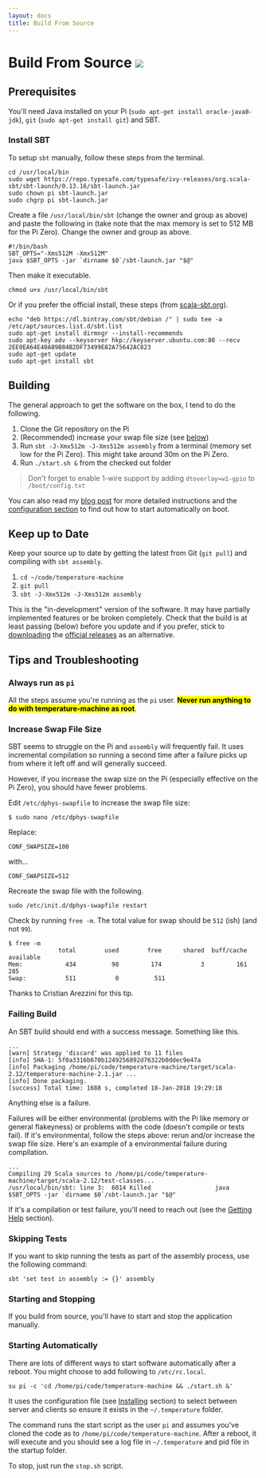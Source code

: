 ```yaml
---
layout: docs
title: Build From Source
---
```


# Build From Source ![](https://travis-ci.org/tobyweston/temperature-machine.svg?branch=master)

## Prerequisites

You'll need Java installed on your Pi (`sudo apt-get install oracle-java8-jdk`), `git` (`sudo apt-get install git`) and SBT. 

### Install SBT

To setup `sbt` manually, follow these steps from the terminal.

    cd /usr/local/bin
    sudo wget https://repo.typesafe.com/typesafe/ivy-releases/org.scala-sbt/sbt-launch/0.13.16/sbt-launch.jar
    sudo chown pi sbt-launch.jar
    sudo chgrp pi sbt-launch.jar

Create a file `/usr/local/bin/sbt` (change the owner and group as above) and paste the following in (take note that the max memory is set to 512 MB for the Pi Zero). Change the owner and group as above.

    #!/bin/bash
    SBT_OPTS="-Xms512M -Xmx512M"
    java $SBT_OPTS -jar `dirname $0`/sbt-launch.jar "$@"
    
Then make it executable.

    chmod u+x /usr/local/bin/sbt


Or if you prefer the official install, these steps (from [scala-sbt.org](http://www.scala-sbt.org/0.13/docs/Installing-sbt-on-Linux.html)).

    echo "deb https://dl.bintray.com/sbt/debian /" | sudo tee -a /etc/apt/sources.list.d/sbt.list
    sudo apt-get install dirmngr --install-recommends
    sudo apt-key adv --keyserver hkp://keyserver.ubuntu.com:80 --recv 2EE0EA64E40A89B84B2DF73499E82A75642AC823
    sudo apt-get update
    sudo apt-get install sbt


## Building 

The general approach to get the software on the box, I tend to do the following.

1. Clone the Git repository on the Pi
1. (Recommended) increase your swap file size (see [below](build_from_source.html#increase-swap-file-size))
1. Run `sbt -J-Xmx512m -J-Xms512m assembly` from a terminal (memory set low for the Pi Zero). This might take around 30m on the Pi Zero.
1. Run `./start.sh &` from the checked out folder

> Don't forget to enable 1-wire support by adding `dtoverlay=w1-gpio` to `/boot/config.txt`

You can also read my [blog post](http://baddotrobot.com/blog/2016/03/23/homebrew-temperature-logger/) for more detailed instructions and the [configuration section](../configuration.html) to find out how to start automatically on boot. 

## Keep up to Date 

Keep your source up to date by getting the latest from Git (`git pull`) and compiling with `sbt assembly`.

1. `cd ~/code/temperature-machine`
1. `git pull`
1. `sbt -J-Xmx512m -J-Xms512m assembly`

This is the "in-development" version of the software. It may have partially implemented features or be broken completely. Check that the build is at least passing (below) before you update and if you prefer, stick to [downloading](download.html) the [official releases](https://github.com/tobyweston/temperature-machine/releases) as an alternative.


## Tips and Troubleshooting

### Always run as `pi`

All the steps assume you're running as the `pi` user. **<mark>Never run anything to do with temperature-machine as root</mark>**.

### Increase Swap File Size

SBT seems to struggle on the Pi and `assembly` will frequently fail. It uses incremental compilation so running a second time after a failure picks up from where it left off and will generally succeed.

However, if you increase the swap size on the Pi (especially effective on the Pi Zero), you should have fewer problems.

Edit `/etc/dphys-swapfile` to increase the swap file size:


    $ sudo nano /etc/dphys-swapfile

Replace:

    CONF_SWAPSIZE=100

with...

    CONF_SWAPSIZE=512

Recreate the swap file with the following.

    sudo /etc/init.d/dphys-swapfile restart

Check by running `free -m`. The total value for swap should be `512` (ish) (and not `99`).

    $ free -m
                  total        used        free      shared  buff/cache   available
    Mem:            434          98         174           3         161         285
    Swap:           511           0          511

Thanks to Cristian Arezzini for this tip.


### Failing Build

An SBT build should end with a success message. Something like this.

    ...
    [warn] Strategy 'discard' was applied to 11 files
    [info] SHA-1: 5f0a3316b670b1249256892d76322b0ddec9e47a
    [info] Packaging /home/pi/code/temperature-machine/target/scala-2.12/temperature-machine-2.1.jar ...
    [info] Done packaging.
    [success] Total time: 1688 s, completed 18-Jan-2018 19:29:18
  
Anything else is a failure. 

Failures will be either environmental (problems with the Pi like memory or general flakeyness) or problems with the code (doesn't compile or tests fail). If it's environmental, follow the steps above: rerun and/or increase the swap file size. Here's an example of a environmental failure during compilation.

    ...
    Compiling 29 Scala sources to /home/pi/code/temperature-machine/target/scala-2.12/test-classes...
    /usr/local/bin/sbt: line 3:  6014 Killed                  java $SBT_OPTS -jar `dirname $0`/sbt-launch.jar "$@"


If it's a compilation or test failure, you'll need to reach out (see the [Getting Help](../getting_help.html) section).


### Skipping Tests

If you want to skip running the tests as part of the assembly process, use the following command:

    sbt 'set test in assembly := {}' assembly 
    
    
### Starting and Stopping

If you build from source, you'll have to start and stop the application manually. 
 
### Starting Automatically

There are lots of different ways to start software automatically after a reboot. You might choose to add following to `/etc/rc.local`. 

    su pi -c 'cd /home/pi/code/temperature-machine && ./start.sh &'

It uses the configuration file (see [Installing](getting_started/installing.html) section) to select between server and clients so ensure it exists in the `~/.temperature` folder.

The command runs the start script as the user `pi` and assumes you’ve cloned the code as to `/home/pi/code/temperature-machine`. After a reboot, it will execute and you should see a log file in `~/.temperature` and pid file in the startup folder.

To stop, just run the `stop.sh` script.

    